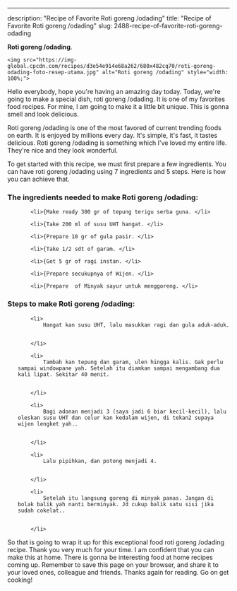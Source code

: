 ---
description: "Recipe of Favorite Roti goreng /odading"
title: "Recipe of Favorite Roti goreng /odading"
slug: 2488-recipe-of-favorite-roti-goreng-odading

<p>
	<strong>Roti goreng /odading</strong>. 
	
</p>
<p>
	
	<img src="https://img-global.cpcdn.com/recipes/d3e54e914e68a262/680x482cq70/roti-goreng-odading-foto-resep-utama.jpg" alt="Roti goreng /odading" style="width: 100%;">
	
	
</p>
<p>
	Hello everybody, hope you're having an amazing day today. Today, we're going to make a special dish, roti goreng /odading. It is one of my favorites food recipes. For mine, I am going to make it a little bit unique. This is gonna smell and look delicious.
</p>
	
<p>
	Roti goreng /odading is one of the most favored of current trending foods on earth. It is enjoyed by millions every day. It's simple, it's fast, it tastes delicious. Roti goreng /odading is something which I've loved my entire life. They're nice and they look wonderful.
</p>
<p>
	
</p>

<p>
To get started with this recipe, we must first prepare a few ingredients. You can have roti goreng /odading using 7 ingredients and 5 steps. Here is how you can achieve that.
</p>

<h3>The ingredients needed to make Roti goreng /odading:</h3>

<ol>
	
		<li>{Make ready 300 gr of tepung terigu serba guna. </li>
	
		<li>{Take 200 ml of susu UHT hangat. </li>
	
		<li>{Prepare 10 gr of gula pasir. </li>
	
		<li>{Take 1/2 sdt of garam. </li>
	
		<li>{Get 5 gr of ragi instan. </li>
	
		<li>{Prepare secukupnya of Wijen. </li>
	
		<li>{Prepare  of Minyak sayur untuk menggoreng. </li>
	
</ol>
<p>
	
</p>

<h3>Steps to make Roti goreng /odading:</h3>

<ol>
	
		<li>
			Hangat kan susu UHT, lalu masukkan ragi dan gula aduk-aduk.
			
			
		</li>
	
		<li>
			Tambah kan tepung dan garam, ulen hingga kalis. Gak perlu sampai windowpane yah. Setelah itu diamkan sampai mengambang dua kali lipat. Sekitar 40 menit.
			
			
		</li>
	
		<li>
			Bagi adonan menjadi 3 (saya jadi 6 biar kecil-kecil), lalu oleskan susu UHT dan celur kan kedalam wijen, di tekan2 supaya wijen lengket yah..
			
			
		</li>
	
		<li>
			Lalu pipihkan, dan potong menjadi 4.
			
			
		</li>
	
		<li>
			Setelah itu langsung goreng di minyak panas. Jangan di bolak balik yah nanti berminyak. Jd cukup balik satu sisi jika sudah cokelat..
			
			
		</li>
	
</ol>

<p>
	
</p>

<p>
	So that is going to wrap it up for this exceptional food roti goreng /odading recipe. Thank you very much for your time. I am confident that you can make this at home. There is gonna be interesting food at home recipes coming up. Remember to save this page on your browser, and share it to your loved ones, colleague and friends. Thanks again for reading. Go on get cooking!
</p>
